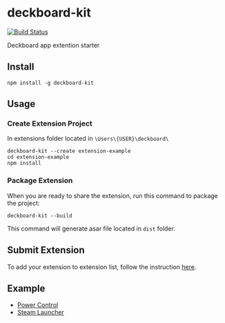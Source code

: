 # deckboard-kit
[![Build Status](https://travis-ci.org/rivafarabi/deckboard-kit.svg?branch=master)](https://travis-ci.org/rivafarabi/deckboard-kit)

Deckboard app extention starter

## Install

```
npm install -g deckboard-kit
```
## Usage

### Create Extension Project
In extensions folder located in `\Users\{USER}\deckboard\`
```
deckboard-kit --create extension-example
cd extension-example
npm install
```

### Package Extension
When you are ready to share the extension, run this command to package the project:
```
deckboard-kit --build
```
This command will generate asar file located in `dist` folder.

## Submit Extension
To add your extension to extension list, follow the instruction [here](https://github.com/rivafarabi/deckboard-extensions).

## Example
- [Power Control](https://github.com/rivafarabi/deckboard-power-control)
- [Steam Launcher](https://github.com/rivafarabi/steam-launcher)
